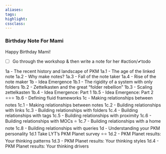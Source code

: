```yaml
---
aliases:  
tags:
highlight:  
cssclass:
---
```


### Birthday Note For Mami
Happy Birthday Mami!

- [ ] Go through the workshop & then write a note for her #action/✔todo 


1a - The recent history and landscape of PKM
	1a.1 - The age of the linked note
	1a.2 - Why make notes?
	1a.3 - Fall of the note taker
	1a.4 - Rise of the note maker
1b - Idea Emergence
	1b.1 - The rigidity of a system with only folders
	1b.2 - Zettelkasten and the great “folder rebellion”
	1b.3 - Scaling zettelkasten
	1b.4 - Idea Emergence: Part 1
	1b.5 - Idea Emergence: Part 2 :star::star::star:
	1b.6 - Defining fluid frameworks
1c - Making relationships between notes
	1c.1 - Making relationships between notes
	1c.2 - Building relationships with links
	1c.3 - Building relationships with folders
	1c.4 - Building relationships with tags
	1c.5 - Building relationships with proximity
	1c.6 - Building relationships with MOCs :star:
	1c.7 - Building relationships with a home note
	1c.8 - Building relationships with queries
1d - Understanding your PKM personality
	1d.1 Take LYT’s PKM Planet survey :star::star:
	1d.2 - PKM Planet results: Your thinking patterns
	1d.3 - PKM Planet results: Your thinking styles
	1d.4 - PKM Planet results: Your thinking drivers
